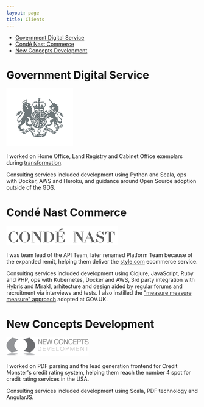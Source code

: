 ```yaml
---
layout: page
title: Clients
---
```

<!-- markdown-toc start - Don't edit this section. Run M-x markdown-toc-generate-toc again -->

- [Government Digital Service](#government-digital-service)
- [Condé Nast Commerce](#cond-nast-commerce)
- [New Concepts Development](#new-concepts-development)

<!-- markdown-toc end -->


# Government Digital Service

![Government Digital Service](/assets/clients/gds.png)

I worked on Home Office, Land Registry and Cabinet Office exemplars during [transformation](https://gds.blog.gov.uk/2014/01/29/200-days-of-transformation-200-days-to-go/).

Consulting services included development using Python and Scala, ops with Docker, AWS and Heroku, and guidance around Open Source adoption outside of the GDS.

# Condé Nast Commerce

![Condé Nast Commerce](/assets/clients/condenast.png)

I was team lead of the API Team, later renamed Platform Team because of the expanded remit, helping them deliver the [style.com](www.style.com) ecommerce service.

Consulting services included development using Clojure, JavaScript, Ruby and PHP, ops with Kubernetes, Docker and AWS, 3rd party integration with Hybris and Mirakl, arhitecture and design aided by regular forums and recruitment via interviews and tests. I also instilled the ["measure measure measure" approach](https://www.gov.uk/performance) adopted at GOV.UK.

# New Concepts Development

![New Concepts Development](/assets/clients/newconcepts.png)

I worked on PDF parsing and the lead generation frontend for Credit Monster's credit rating system, helping them reach the number 4 spot for credit rating services in the USA.

Consulting services included development using Scala, PDF technology and AngularJS.
